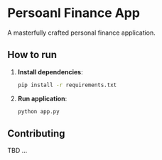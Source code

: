 # Persoanl Finance App

A masterfully crafted personal finance application.

## How to run

1. **Install dependencies**:

    ```bash
    pip install -r requirements.txt
    ``` 

2. **Run application**:

    ```bash
    python app.py
    ```

## Contributing

TBD ...
